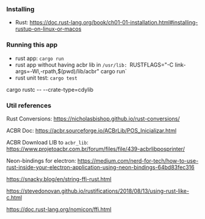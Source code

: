 ### Installing
* Rust: https://doc.rust-lang.org/book/ch01-01-installation.html#installing-rustup-on-linux-or-macos

### Running this app
- rust app: `cargo run`
- rust app without having acbr lib in `/usr/lib: `RUSTFLAGS="-C link-args=-Wl,-rpath,$(pwd)/lib/acbr" cargo run`
- rust unit test: `cargo test`


cargo rustc -- --crate-type=cdylib

### Util references

Rust Conversions: https://nicholasbishop.github.io/rust-conversions/

ACBR Doc: https://acbr.sourceforge.io/ACBrLib/POS_Inicializar.html

ACBR Download LIB to `acbr_lib`: https://www.projetoacbr.com.br/forum/files/file/439-acbrlibposprinter/

Neon-bindings for electron: https://medium.com/nerd-for-tech/how-to-use-rust-inside-your-electron-application-using-neon-bindings-64bd83fec316 

https://snacky.blog/en/string-ffi-rust.html

https://stevedonovan.github.io/rustifications/2018/08/13/using-rust-like-c.html

https://doc.rust-lang.org/nomicon/ffi.html
